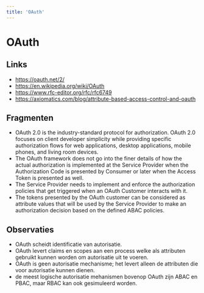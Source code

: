 ```yaml
---
title: 'OAuth'
---
```


# OAuth

## Links
- https://oauth.net/2/
- https://en.wikipedia.org/wiki/OAuth
- https://www.rfc-editor.org/rfc/rfc6749
- https://axiomatics.com/blog/attribute-based-access-control-and-oauth

## Fragmenten
- OAuth 2.0 is the industry-standard protocol for authorization. OAuth 2.0 focuses on client developer simplicity while providing specific authorization flows for web applications, desktop applications, mobile phones, and living room devices.
- The OAuth framework does not go into the finer details of how the actual authorization is implemented at the Service Provider when the Authorization Code is presented by Consumer or later when the Access Token is presented as well.
- The Service Provider needs to implement and enforce the authorization policies that get triggered when an OAuth Customer interacts with it.
- The tokens presented by the OAuth customer can be considered as attribute values that will be used by the Service Provider to make an authorization decision based on the defined ABAC policies.

## Observaties
- OAuth scheidt identificatie van autorisatie.
- OAuth levert claims en scopes aan een process welke als attributen gebruikt kunnen worden om autorisatie uit te voeren.
- OAuth is geen autorisatie mechanisme; het levert alleen de attributen die voor autorisatie kunnen dienen.
- de meest logische autorisatie mehanismen bovenop OAuth zijn ABAC en PBAC, maar RBAC kan ook gesimuleerd worden.

